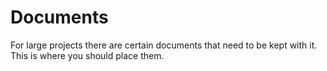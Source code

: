 ﻿# Documents

For large projects there are certain documents that need to be kept with it. This is where you should place them.